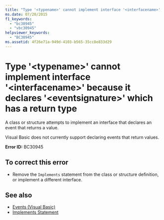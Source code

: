 ```yaml
---
title: "Type '<typename>' cannot implement interface '<interfacename>' because it declares '<eventsignature>' which has a return type"
ms.date: 07/20/2015
f1_keywords: 
  - "bc30945"
  - "vbc30945"
helpviewer_keywords: 
  - "BC30945"
ms.assetid: 4f26e71a-949d-4103-b565-35cc8e833d29
---
```

# Type '\<typename>' cannot implement interface '\<interfacename>' because it declares '\<eventsignature>' which has a return type
A class or structure attempts to implement an interface that declares an event that returns a value.  
  
 Visual Basic does not currently support declaring events that return values.  
  
 **Error ID:** BC30945  
  
## To correct this error  
  
- Remove the `Implements` statement from the class or structure definition, or implement a different interface.  
  
## See also

- [Events (Visual Basic)](../programming-guide/language-features/events/index.md)
- [Implements Statement](../../visual-basic/language-reference/statements/implements-statement.md)
